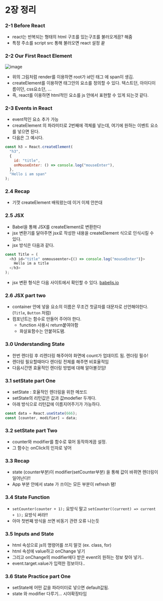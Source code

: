 # 2장 정리

### 2-1 Before React

- react는 반복되는 형태의 html 구조를 있는구조를 불러오게끔? 해줌
- 특정 주소를 script src 통해 불러오면 react 설정 끝

### 2-2 Our First React Element

![image](https://user-images.githubusercontent.com/92029332/185049104-53a1ff83-6942-4957-8774-fe1f681e010f.png)

- 위의 그림처럼 render를 이용하면 root가 id인 태그 에 span이 생김.
- createElement를 이용하면 태그안의 요소를 정의할 수 있다. 텍스트던, 아이디이름이던, css요소던, ...
- 즉, react를 이용하면 html적인 요소를 js 안에서 표현할 수 있게 되는것 같다.

### 2-3 Events in React

- event적인 요소 추가 가능
- createElement 의 파라미터로 2번째에 객체를 넣는데, 여기에 원하는 이벤트 요소를 넣으면 된다.
- 다음은 그 예시다.

```javascript
const h3 = React.createElement(
  "h3",
  {
    id: "title",
    onMouseEnter: () => console.log("mouseEnter"),
  },
  "Hello i am span"
);
```

### 2.4 Recap

- 기껏 createElement 배워왔는데 이거 이제 안쓴대

### 2.5 JSX

- Babel을 통해 JSX를 createElement로 변환한다
- jsx 변환기를 달아주면 jsx로 작성한 내용을 createElement 식으로 인식시킬 수 있다.
- jsx 방식은 다음과 같다.

```javascript
const Title = (
  <h3 id="title" onmouseenter={() => console.log("mouseEnter")}>
    Hello im a title
  </h3>
);
```

- jsx 변환 형식은 다음 사이트에서 확인할 수 있다. [babeljs.io](https://babeljs.io/)

### 2.6 JSX part two

- container 안에 넣을 요소의 이름은 무조건 첫글자를 대문자로 선언해야한다. (`Title`, `Button` 처럼)
- 컴포넌트는 함수로 만들어 주어야 한다.
  - function 사용시 return붙여야함
  - 화살표함수는 안붙혀도됌.

### 3.0 Understanding State

- 한번 렌더링 후 리렌더링 해주어야 화면에 count가 업데이트 됨. 렌더링 필수!
- 렌더링 필요할때마다 렌더링 전체를 해주면 비효율적임
- 다음시간엔 효율적인 렌더링 방법에 대해 알아볼것임!

### 3.1 setState part One

- setState : 호율적인 렌더링을 위한 메쏘드
- setState의 리턴값은 값과 값modefier 두개다.
- 아래 방식으로 리턴값에 이름지어주기가 가능하다.

```javascript
const data = React.useState(666);
const [counter, modifier] = data;
```

### 3.2 setState part Two

- counter와 modifier를 함수로 묶어 동작하게끔 설정.
- 그 함수는 onClick의 인자로 넣어

### 3.3 Recap

- state (counter부분)이 modifier(setCounter부분) 을 통해 값이 바뀌면 렌더링이 일어난다!!
- App 부분 안에서 state 가 쓰이는 모든 부분이 refresh 됌!

### 3.4 State Function

- `setCounter(counter + 1);` 요방식 말고 `setCounter((current) => current + 1);` 요방식 써라!!
- 아마 첫번째 방식을 쓰면 비동기 관련 오류 나는듯

### 3.5 Inputs and State

- html 속성으로 js의 명령어를 쓰지 말것 (ex. class, for)
- html 속성에 value하고 onChange 넣기
- 그리고 onChange의 modifier에다 받은 event의 원하는 정보 찾아 넣기..
- event.target.value가 입력한 정보이다..

### 3.6 State Practice part One

- setState에 어떤 값을 파라미터로 넣으면 default값됨.
- state 와 modifier 다루기... 시야확장타임

